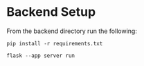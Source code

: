 # Backend Setup
From the backend directory run the following:

```
pip install -r requirements.txt
```

```
flask --app server run
```
